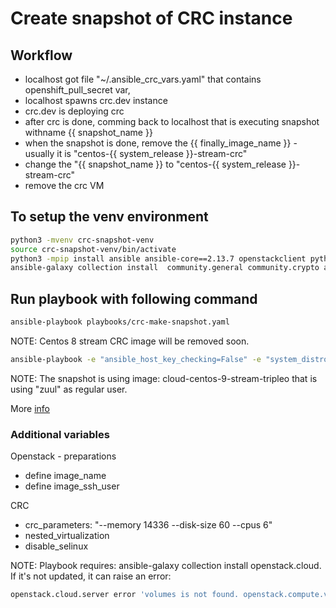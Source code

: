 # Create snapshot of CRC instance

## Workflow

- localhost got file "~/.ansible_crc_vars.yaml" that contains openshift_pull_secret var,
- localhost spawns crc.dev instance
- crc.dev is deploying crc
- after crc is done, comming back to localhost that is executing snapshot withname {{ snapshot_name }}
- when the snapshot is done, remove the {{ finally_image_name }} - usually it is "centos-{{ system_release }}-stream-crc"
- change the "{{ snapshot_name }} to "centos-{{ system_release }}-stream-crc"
- remove the crc VM

## To setup the venv environment

```sh
python3 -mvenv crc-snapshot-venv
source crc-snapshot-venv/bin/activate
python3 -mpip install ansible ansible-core==2.13.7 openstackclient python-openstackclient
ansible-galaxy collection install  community.general community.crypto ansible.posix openstack.cloud
```

## Run playbook with following command

```sh
ansible-playbook playbooks/crc-make-snapshot.yaml
```

NOTE: Centos 8 stream CRC image will be removed soon.

```sh
ansible-playbook -e "ansible_host_key_checking=False" -e "system_distro=centos" -e "system_release=8" playbooks/crc-make-snapshot.yaml
```

NOTE: The snapshot is using image: cloud-centos-9-stream-tripleo that is using
"zuul" as regular user.

More [info](https://softwarefactory-project.io/r/c/software-factory/sf-infra/+/28356/comments/b4d1830e_5060e846)

### Additional variables

Openstack - preparations

- define image_name
- define image_ssh_user

CRC

- crc_parameters: "--memory 14336 --disk-size 60 --cpus 6"
- nested_virtualization
- disable_selinux

NOTE: Playbook requires: ansible-galaxy collection install openstack.cloud.
If it's not updated, it can raise an error:

```sh
openstack.cloud.server error 'volumes is not found. openstack.compute.v2.server.Server objects do not support setting arbitrary keys through the dict interface.
```
